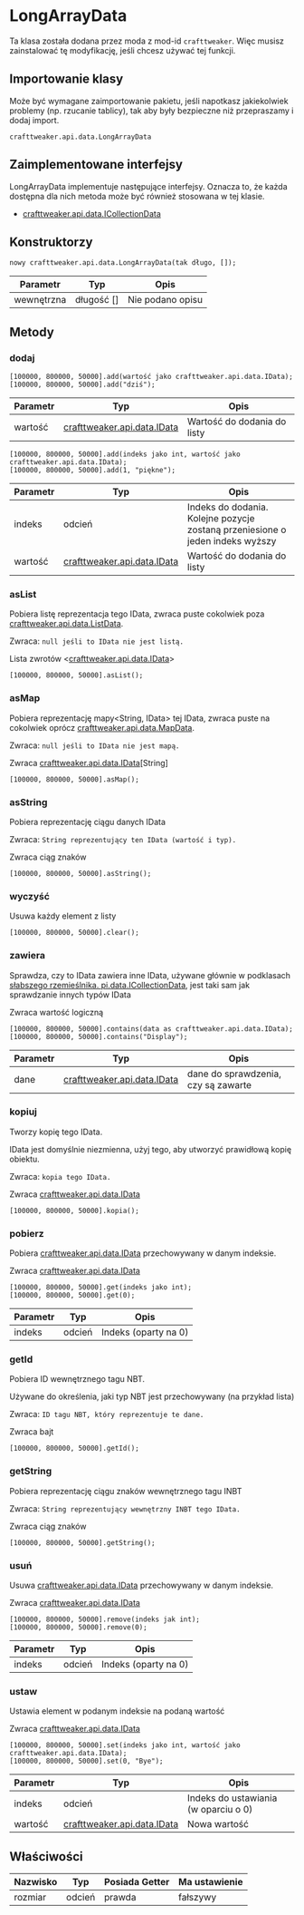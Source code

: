 # LongArrayData



Ta klasa została dodana przez moda z mod-id `crafttweaker`. Więc musisz zainstalować tę modyfikację, jeśli chcesz używać tej funkcji.

## Importowanie klasy
Może być wymagane zaimportowanie pakietu, jeśli napotkasz jakiekolwiek problemy (np. rzucanie tablicy), tak aby były bezpieczne niż przepraszamy i dodaj import.
```zenscript
crafttweaker.api.data.LongArrayData
```

## Zaimplementowane interfejsy
LongArrayData implementuje następujące interfejsy. Oznacza to, że każda dostępna dla nich metoda może być również stosowana w tej klasie.
- [crafttweaker.api.data.ICollectionData](/vanilla/api/data/ICollectionData)

## Konstruktorzy
```zenscript
nowy crafttweaker.api.data.LongArrayData(tak długo, []);
```
| Parametr   | Typ        | Opis             |
| ---------- | ---------- | ---------------- |
| wewnętrzna | długość [] | Nie podano opisu |



## Metody
### dodaj

```zenscript
[100000, 800000, 50000].add(wartość jako crafttweaker.api.data.IData);
[100000, 800000, 50000].add("dziś");
```

| Parametr | Typ                                                    | Opis                        |
| -------- | ------------------------------------------------------ | --------------------------- |
| wartość  | [crafttweaker.api.data.IData](/vanilla/api/data/IData) | Wartość do dodania do listy |



```zenscript
[100000, 800000, 50000].add(indeks jako int, wartość jako crafttweaker.api.data.IData);
[100000, 800000, 50000].add(1, "piękne");
```

| Parametr | Typ                                                    | Opis                                                                          |
| -------- | ------------------------------------------------------ | ----------------------------------------------------------------------------- |
| indeks   | odcień                                                 | Indeks do dodania. Kolejne pozycje zostaną przeniesione o jeden indeks wyższy |
| wartość  | [crafttweaker.api.data.IData](/vanilla/api/data/IData) | Wartość do dodania do listy                                                   |


### asList

Pobiera listę<IData> reprezentacja tego IData, zwraca puste cokolwiek poza [crafttweaker.api.data.ListData](/vanilla/api/data/ListData).

 Zwraca: `null jeśli to IData nie jest listą.`

Lista zwrotów <[crafttweaker.api.data.IData](/vanilla/api/data/IData)>

```zenscript
[100000, 800000, 50000].asList();
```

### asMap

Pobiera reprezentację mapy<String, IData> tej IData, zwraca puste na cokolwiek oprócz [crafttweaker.api.data.MapData](/vanilla/api/data/MapData).

 Zwraca: `null jeśli to IData nie jest mapą.`

Zwraca [crafttweaker.api.data.IData](/vanilla/api/data/IData)[String]

```zenscript
[100000, 800000, 50000].asMap();
```

### asString

Pobiera reprezentację ciągu danych IData

 Zwraca: `String reprezentujący ten IData (wartość i typ).`

Zwraca ciąg znaków

```zenscript
[100000, 800000, 50000].asString();
```

### wyczyść

Usuwa każdy element z listy

```zenscript
[100000, 800000, 50000].clear();
```

### zawiera

Sprawdza, czy to IData zawiera inne IData, używane głównie w podklasach [słabszego rzemieślnika. pi.data.ICollectionData](/vanilla/api/data/ICollectionData), jest taki sam jak sprawdzanie innych typów IData

Zwraca wartość logiczną

```zenscript
[100000, 800000, 50000].contains(data as crafttweaker.api.data.IData);
[100000, 800000, 50000].contains("Display");
```

| Parametr | Typ                                                    | Opis                                |
| -------- | ------------------------------------------------------ | ----------------------------------- |
| dane     | [crafttweaker.api.data.IData](/vanilla/api/data/IData) | dane do sprawdzenia, czy są zawarte |


### kopiuj

Tworzy kopię tego IData.

 IData jest domyślnie niezmienna, użyj tego, aby utworzyć prawidłową kopię obiektu.

 Zwraca: `kopia tego IData.`

Zwraca [crafttweaker.api.data.IData](/vanilla/api/data/IData)

```zenscript
[100000, 800000, 50000].kopia();
```

### pobierz

Pobiera [crafttweaker.api.data.IData](/vanilla/api/data/IData) przechowywany w danym indeksie.

Zwraca [crafttweaker.api.data.IData](/vanilla/api/data/IData)

```zenscript
[100000, 800000, 50000].get(indeks jako int);
[100000, 800000, 50000].get(0);
```

| Parametr | Typ    | Opis                 |
| -------- | ------ | -------------------- |
| indeks   | odcień | Indeks (oparty na 0) |


### getId

Pobiera ID wewnętrznego tagu NBT.

 Używane do określenia, jaki typ NBT jest przechowywany (na przykład lista)

 Zwraca: `ID tagu NBT, który reprezentuje te dane.`

Zwraca bajt

```zenscript
[100000, 800000, 50000].getId();
```

### getString

Pobiera reprezentację ciągu znaków wewnętrznego tagu INBT

 Zwraca: `String reprezentujący wewnętrzny INBT tego IData.`

Zwraca ciąg znaków

```zenscript
[100000, 800000, 50000].getString();
```

### usuń

Usuwa [crafttweaker.api.data.IData](/vanilla/api/data/IData) przechowywany w danym indeksie.

Zwraca [crafttweaker.api.data.IData](/vanilla/api/data/IData)

```zenscript
[100000, 800000, 50000].remove(indeks jak int);
[100000, 800000, 50000].remove(0);
```

| Parametr | Typ    | Opis                 |
| -------- | ------ | -------------------- |
| indeks   | odcień | Indeks (oparty na 0) |


### ustaw

Ustawia element w podanym indeksie na podaną wartość

Zwraca [crafttweaker.api.data.IData](/vanilla/api/data/IData)

```zenscript
[100000, 800000, 50000].set(indeks jako int, wartość jako crafttweaker.api.data.IData);
[100000, 800000, 50000].set(0, "Bye");
```

| Parametr | Typ                                                    | Opis                                 |
| -------- | ------------------------------------------------------ | ------------------------------------ |
| indeks   | odcień                                                 | Indeks do ustawiania (w oparciu o 0) |
| wartość  | [crafttweaker.api.data.IData](/vanilla/api/data/IData) | Nowa wartość                         |



## Właściwości

| Nazwisko | Typ    | Posiada Getter | Ma ustawienie |
| -------- | ------ | -------------- | ------------- |
| rozmiar  | odcień | prawda         | fałszywy      |

